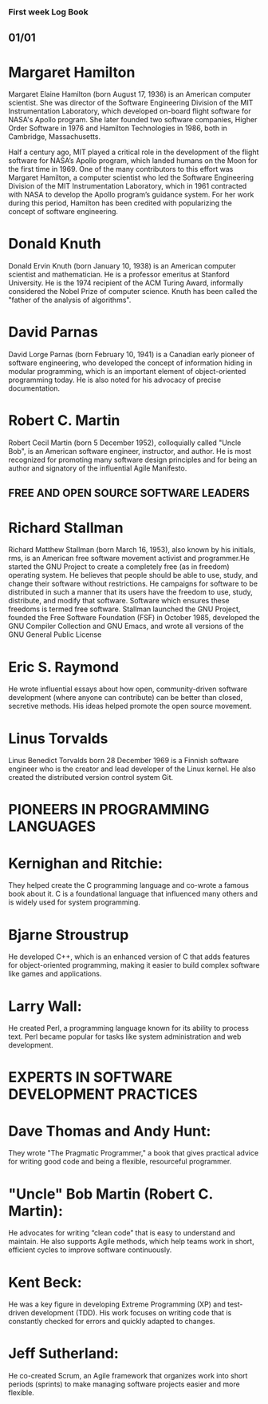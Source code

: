 ### First week Log Book

## 01/01


# Margaret Hamilton
Margaret Elaine Hamilton (born August 17, 1936) is an American computer scientist.
She was director of the Software Engineering Division of the MIT Instrumentation Laboratory,
which developed on-board flight software for NASA's Apollo program. She later founded two 
software companies, Higher Order Software in 1976 and Hamilton Technologies in 1986, both 
in Cambridge, Massachusetts.

Half a century ago, MIT played a critical role in the development of the flight software for NASA’s Apollo program, 
which landed humans on the Moon for the first time in 1969. One of the many contributors to this effort was Margaret 
Hamilton, a computer scientist who led the Software Engineering Division of the MIT Instrumentation Laboratory,
which in 1961 contracted with NASA to develop the Apollo program’s guidance system.
For her work during this period, Hamilton has been credited with popularizing the concept of software engineering.

# Donald Knuth
Donald Ervin Knuth (born January 10, 1938) is an American 
computer scientist and mathematician. He is a professor emeritus at Stanford University.
He is the 1974 recipient of the ACM Turing Award, informally considered the Nobel Prize 
of computer science. Knuth has been called the "father of the analysis of algorithms".

# David Parnas

David Lorge Parnas (born February 10, 1941) is a Canadian early pioneer of software engineering, 
who developed the concept of information hiding in modular programming, which is an important element of 
object-oriented programming today. He is also noted for his advocacy of precise documentation.

# Robert C. Martin

Robert Cecil Martin (born 5 December 1952), colloquially called "Uncle Bob", is an American software engineer,
instructor, and author. He is most recognized for promoting many software design principles and for being an author 
and signatory of the influential Agile Manifesto.

## FREE AND OPEN SOURCE SOFTWARE LEADERS

# Richard Stallman
Richard Matthew Stallman (born March 16, 1953), also known by his initials, rms,
is an American free software movement activist and programmer.He started the GNU Project to create a completely free 
(as in freedom) operating system. He believes that people should be able to use, study, and change their software
without restrictions. He campaigns for software to be distributed in such a manner that its users have the freedom to 
use, study, distribute, and modify that software. Software which ensures these freedoms is termed free software. 
Stallman launched the GNU Project, founded the Free Software Foundation (FSF) in October 1985, developed the GNU
Compiler Collection and GNU Emacs, and wrote all versions of the GNU General 
Public License

# Eric S. Raymond
He wrote influential essays about how open, community-driven software development (where anyone can contribute) can 
be better than closed, secretive methods. His ideas helped promote the open source movement.

# Linus Torvalds
Linus Benedict Torvalds born 28 December 1969 is a Finnish software engineer who is the creator and lead developer
of the Linux kernel. He also created the distributed version control system Git.

# PIONEERS IN PROGRAMMING LANGUAGES

# Kernighan and Ritchie:
They helped create the C programming language and co-wrote a famous book about it. C is a foundational language that
influenced many others and is widely used for system programming.

# Bjarne Stroustrup
He developed C++, which is an enhanced version of C that adds features for object-oriented programming, making it easier
to build complex software like games and applications.

# Larry Wall:
He created Perl, a programming language known for its ability to process text. Perl became popular for tasks like 
system administration and web development.

# EXPERTS IN SOFTWARE DEVELOPMENT PRACTICES

# Dave Thomas and Andy Hunt:
They wrote "The Pragmatic Programmer," a book that gives practical advice for writing good code and being a flexible, 
resourceful programmer.

# "Uncle" Bob Martin (Robert C. Martin):
He advocates for writing “clean code” that is easy to understand and maintain. He also supports Agile methods, 
which help teams work in short, efficient cycles to improve software continuously.

# Kent Beck:
He was a key figure in developing Extreme Programming (XP) and test-driven development (TDD). His work focuses on 
writing code that is constantly checked for errors and quickly adapted to changes.

# Jeff Sutherland:
He co-created Scrum, an Agile framework that organizes work into short periods (sprints) to make managing software
projects easier and more flexible.



